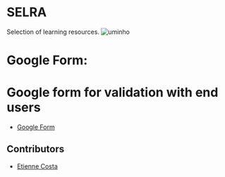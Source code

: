 # SELRA           

Selection of learning resources. ![uminho](http://www4.di.uminho.pt/~jmf/IMAGES/um_eeng.gif)

# Google Form:
# Google form for validation with end users


- [Google Form](https://docs.google.com/forms/d/e/1FAIpQLSfmv6dMkaol68nJhzanDkX7CEnIeGX7wj5xAtsKvwhwbozWxg/viewform?usp=sf_link)
 
## Contributors
* [Etienne Costa](https://github.com/EtienneCosta)